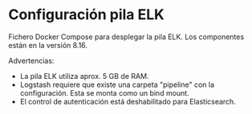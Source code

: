 # Configuración pila ELK

Fichero Docker Compose para desplegar la pila ELK. Los componentes están en la versión 8.16.

Advertencias:
- La pila ELK utiliza aprox. 5 GB de RAM.
- Logstash requiere que existe una carpeta "pipeline" con la configuración. Esta se monta como un bind mount.
- El control de autenticación está deshabilitado para Elasticsearch. 
